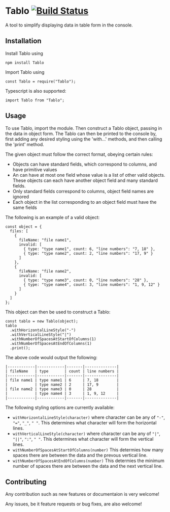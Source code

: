 # Tablo [![Build Status](https://travis-ci.com/gabrielbarker/Tablo.svg?branch=master)](https://travis-ci.com/gabrielbarker/Tablo)

A tool to simplify displaying data in table form in the console.

## Installation

Install Tablo using

```
npm install Tablo
```

Import Tablo using

```
const Tablo = require("Tablo");
```

Typescript is also supported:

```
import Tablo from "Tablo";
```

## Usage

To use Tablo, import the module. Then construct a Tablo object, passing in the data in object form. The Tablo can then be printed to the console by, first adding any desired styling using the 'with...' methods, and then calling the 'print' method.

The given object must follow the correct format, obeying certain rules:

- Objects can have standard fields, which correspond to columns, and have primitive values
- An can have at most one field whose value is a list of other valid objects. These objects can each have another object field and many standard fields.
- Only standard fields correspond to columns, object field names are ignored
- Each object in the list corresponding to an object field must have the same fields

The following is an example of a valid object:

```
const object = {
  files: [
    {
      fileName: "file name1",
      invalid: [
        { type: "type name1", count: 6, "line numbers": "7, 18" },
        { type: "type name2", count: 2, "line numbers": "17, 9" }
      ]
    },
    {
      fileName: "file name2",
      invalid: [
        { type: "type name3", count: 0, "line numbers": "28" },
        { type: "type name4", count: 3, "line numbers": "1, 9, 12" }
      ]
    }
  ]
};
```

This object can then be used to construct a Tablo:

```const Tablo = require("Tablo");
const tablo = new Tablo(object);
tablo
  .withHorizontalLineStyle("-")
  .withVerticalLineStyle("|")
  .withNumberOfSpacesAtStartOfColumns(1)
  .withNumberOfSpacesAtEndOfColumns(1)
  .print();
```

The above code would output the following:

```
|------------|------------|-------|--------------|
| fileName   | type       | count | line numbers |
|------------|------------|-------|--------------|
| file name1 | type name1 | 6     | 7, 18        |
|            | type name2 | 2     | 17, 9        |
| file name2 | type name3 | 0     | 28           |
|            | type name4 | 3     | 1, 9, 12     |
|------------|------------|-------|--------------|
```

The following styling options are currently available:

- `withHorizontalLineStyle(character)` where character can be any of `"-"`, `"="`, `"_"`, `" "`. This determines what character will form the horizontal lines.
- `withVerticalLineStyle(character)` where character can be any of `"|"`, `"||"`, `":"`, `" "`. This determines what character will form the vertical lines.
- `withNumberOfSpacesAtStartOfColumns(number)` This determies how many spaces there are between the data and the prevous vertical line.
- `withNumberOfSpacesAtEndOfColumns(number)` This determies the minimum number of spaces there are between the data and the next vertical line.

## Contributing

Any contribution such as new features or documentaion is very welcome!

Any issues, be it feature requests or bug fixes, are also welcome!
